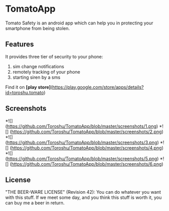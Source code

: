 # TomatoApp
Tomato Safety is an android app which can help you in protecting your smartphone from being stolen.

## Features

It provides three tier of security to your phone:
1. sim change notifications
2. remotely tracking of your phone
3. starting siren by a sms

Find it on **[play store]**(https://play.google.com/store/apps/details?id=toroshu.tomato)

## Screenshots

*![] (https://github.com/Toroshu/TomatoApp/blob/master/screenshots/1.png)
*![] (https://github.com/Toroshu/TomatoApp/blob/master/screenshots/2.png)
*![] (https://github.com/Toroshu/TomatoApp/blob/master/screenshots/3.png)
*![] (https://github.com/Toroshu/TomatoApp/blob/master/screenshots/4.png)
*![] (https://github.com/Toroshu/TomatoApp/blob/master/screenshots/5.png)
*![] (https://github.com/Toroshu/TomatoApp/blob/master/screenshots/6.png)

## License

"THE BEER-WARE LICENSE" (Revision 42):
You can do whatever you want with this stuff. 
If we meet some day, and you think this stuff is worth it, you can buy me a beer in return.
